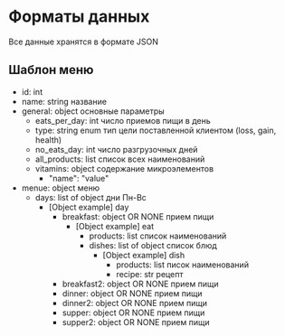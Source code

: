 # Форматы данных
Все данные хранятся в формате JSON

## Шаблон меню
* id: int
* name: string название
* general: object основные параметры
    * eats_per_day: int число приемов пищи в день
    * type: string enum тип цели поставленной клиентом (loss, gain, health)
    * no_eats_day: int число разгрузочных дней
    * all_products: list список всех наименований
    * vitamins: object содержание микроэлементов
        * "name": "value"
* menue: object меню
    * days: list of object дни Пн-Вс
        * [Object example] day
            * breakfast: object OR NONE прием пищи
                * [Object example] eat
                    * products: list список наименований
                    * dishes: list of object список блюд
                        * [Object example] dish
                            * products: list писок наименований
                            * recipe: str рецепт
            * breakfast2: object OR NONE прием пищи
            * dinner: object OR NONE прием пищи
            * dinner2: object OR NONE прием пищи
            * supper: object OR NONE прием пищи
            * supper2: object OR NONE прием пищи